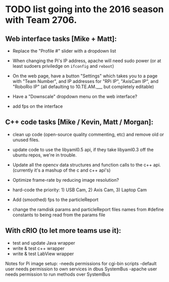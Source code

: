 # TODO list going into the 2016 season with Team 2706.

## Web interface tasks [Mike + Matt]:


- Replace the "Profile #" slider with a dropdown list

- When changing the Pi's IP address, apache will need sudo power (or at least sudoers priviledge on `ifconfig` and `reboot`)

- On the web page, have a button "Settings" which takes you to a page with "Team Number", and IP addresses for "RPi IP", "AxisCam IP", and "RoboRio IP" (all defaulting to 10.TE.AM.___ but completely editable)

- Have a "Downscale" dropdown menu on the web interface?

- add fps on the interface




## C++ code tasks [Mike / Kevin, Matt / Morgan]:


- clean up code (open-source quality commenting, etc) and remove old or unused files.

- update code to use the libyaml0.5 api, if they take libyaml0.3 off the ubuntu repos, we're in trouble.

- Update all the opencv data structures and function calls to the c++ api. (currently it's a mashup of the c and c++ api's)

- Optimize frame-rate by reducing image resolution?

- hard-code the priority: 1) USB Cam, 2) Axis Cam, 3) Laptop Cam

- Add (smoothed) fps to the particleReport

- change the ramdisk params and particleReport files names from #define constants to being read from the params file


## With cRIO (to let more teams use it):
- test and update Java wrapper
- write & test c++ wrapper
- write & test LabView wrapper

Notes for Pi image setup:
-needs permissions for cgi-bin scripts
-default user needs permission to own services in dbus SystemBus
-apache user needs permission to run methods over SystemBus
